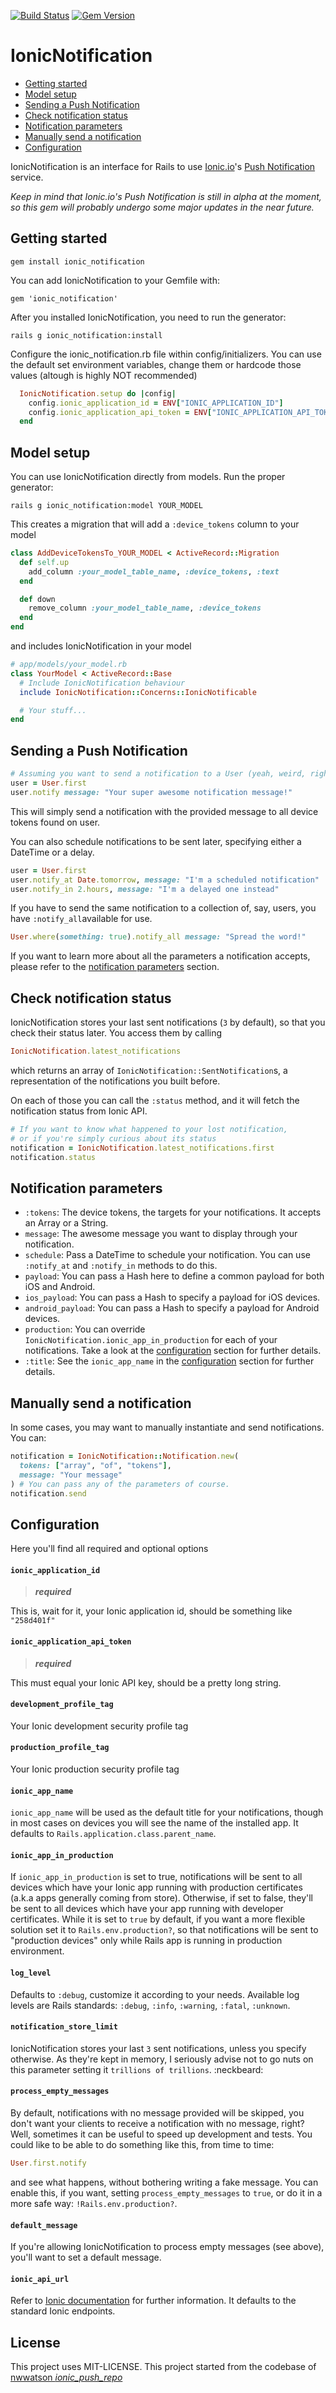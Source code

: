 [![Build Status](https://travis-ci.org/rentziass/ionic_notification.svg?branch=master)](https://travis-ci.org/rentziass/ionic_notification)
[![Gem Version](https://badge.fury.io/rb/ionic_notification.svg)](https://badge.fury.io/rb/ionic_notification)
# IonicNotification

- [Getting started](#getting-started)
- [Model setup](#model-setup)
- [Sending a Push Notification](#sending-a-push-notification)
- [Check notification status](#check-notification-status)
- [Notification parameters](#notification-parameters)
- [Manually send a notification](#manually-send-a-notification)
- [Configuration](#configuration)

IonicNotification is an interface for Rails to use [Ionic.io](http://ionic.io/)'s [Push Notification](http://docs.ionic.io/docs/push-overview) service.

_Keep in mind that Ionic.io's Push Notification is still in alpha at the moment, so this gem will probably undergo some major updates in the near future._

## Getting started

```
gem install ionic_notification
```

You can add IonicNotification to your Gemfile with:

```
gem 'ionic_notification'
```

After you installed IonicNotification, you need to run the generator:

```
rails g ionic_notification:install
```

Configure the ionic_notification.rb file within config/initializers. You can use the default set environment variables, change them or hardcode those values (altough is highly NOT recommended)

```Ruby
  IonicNotification.setup do |config|
    config.ionic_application_id = ENV["IONIC_APPLICATION_ID"]
    config.ionic_application_api_token = ENV["IONIC_APPLICATION_API_TOKEN"]
  end
```

## Model setup
You can use IonicNotification directly from models.
Run the proper generator:
```
rails g ionic_notification:model YOUR_MODEL
```
This creates a migration that will add a `:device_tokens` column to your model
```Ruby
class AddDeviceTokensTo_YOUR_MODEL < ActiveRecord::Migration
  def self.up
    add_column :your_model_table_name, :device_tokens, :text
  end

  def down
    remove_column :your_model_table_name, :device_tokens
  end
end
```

and includes IonicNotification in your model
```Ruby
# app/models/your_model.rb
class YourModel < ActiveRecord::Base
  # Include IonicNotification behaviour
  include IonicNotification::Concerns::IonicNotificable

  # Your stuff...
end
```

## Sending a Push Notification

```Ruby
# Assuming you want to send a notification to a User (yeah, weird, right?)
user = User.first
user.notify message: "Your super awesome notification message!"
```
This will simply send a notification with the provided message to all device tokens found on user.

You can also schedule notifications to be sent later, specifying either a DateTime or a delay.
```Ruby
user = User.first
user.notify_at Date.tomorrow, message: "I'm a scheduled notification"
user.notify_in 2.hours, message: "I'm a delayed one instead"
```

If you have to send the same notification to a collection of, say, users, you have `:notify_all`available for use.
```Ruby
User.where(something: true).notify_all message: "Spread the word!"
```

If you want to learn more about all the parameters a notification accepts, please refer to the [notification parameters](#notification-parameters) section.

## Check notification status
IonicNotification stores your last sent notifications (`3` by default), so that you check their status later.
You access them by calling
```Ruby
IonicNotification.latest_notifications
```
which returns an array of `IonicNotification::SentNotification`s, a representation of the notifications you built before.

On each of those you can call the `:status` method, and it will fetch the notification status from Ionic API.
```Ruby
# If you want to know what happened to your lost notification,
# or if you're simply curious about its status
notification = IonicNotification.latest_notifications.first
notification.status
```

## Notification parameters
- `:tokens`: The device tokens, the targets for your notifications. It accepts an Array or a String.
- `message`: The awesome message you want to display through your notification.
- `schedule`: Pass a DateTime to schedule your notification. You can use `:notify_at` and `:notify_in` methods to do this.
- `payload`: You can pass a Hash here to define a common payload for both iOS and Android.
- `ios_payload`: You can pass a Hash to specify a payload for iOS devices.
- `android_payload`: You can pass a Hash to specify a payload for Android devices.
- `production`: You can override `IonicNotification.ionic_app_in_production` for each of your notifications. Take a look at the [configuration](#configuration) section for further details.
- `:title`: See the `ionic_app_name` in the [configuration](#configuration) section for further details.

## Manually send a notification
In some cases, you may want to manually instantiate and send notifications. You can:
```Ruby
notification = IonicNotification::Notification.new(
  tokens: ["array", "of", "tokens"],
  message: "Your message"
) # You can pass any of the parameters of course.
notification.send
```

## Configuration
Here you'll find all required and optional options
#### `ionic_application_id`
> **_required_**

This is, wait for it, your Ionic application id, should be something like `"258d401f"`

#### `ionic_application_api_token`
> **_required_**

This must equal your Ionic API key, should be a pretty long string.

#### `development_profile_tag`
Your Ionic development security profile tag

#### `production_profile_tag`
Your Ionic production security profile tag

#### `ionic_app_name`
`ionic_app_name` will be used as the default title for your notifications, though in most cases on devices you will see the name of the installed app.
It defaults to `Rails.application.class.parent_name`.

#### `ionic_app_in_production`
If `ionic_app_in_production` is set to true, notifications will be sent to all devices which have your Ionic app running with production certificates (a.k.a apps generally coming from store). Otherwise, if set to false, they'll be sent to all devices which have your app running with developer certificates.
While it is set to `true` by default, if you want a more flexible solution set it to `Rails.env.production?`, so that notifications will be sent to "production devices" only while Rails app is running in production environment.

#### `log_level`
Defaults to `:debug`, customize it according to your needs. Available log levels are Rails standards: `:debug`, `:info`, `:warning`, `:fatal`, `:unknown`.

#### `notification_store_limit`
IonicNotification stores your last `3` sent notifications, unless you specify otherwise. As they're kept in memory, I seriously advise not to go nuts on this parameter setting it `trillions of trillions`. :neckbeard:

#### `process_empty_messages`
By default, notifications with no message provided will be skipped, you don't want your clients to receive a notification with no message, right? Well, sometimes it can be useful to speed up development and tests. You could like to be able to do something like this, from time to time:
```Ruby
User.first.notify
```
and see what happens, without bothering writing a fake message. You can enable this, if you want, setting `process_empty_messages` to `true`, or do it in a more safe way: `!Rails.env.production?`.

#### `default_message`
If you're allowing IonicNotification to process empty messages (see above), you'll want to set a default message.

#### `ionic_api_url`
Refer to [Ionic documentation](http://docs.ionic.io/docs/push-sending-push) for further information. It defaults to the standard Ionic endpoints.

## License

This project uses MIT-LICENSE.
This project started from the codebase of [nwwatson _ionic_push_repo_](https://github.com/nwwatson/ionic_push)
